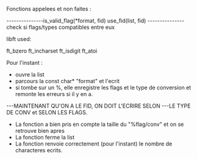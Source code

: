 Fonctions appelees et non faites :

---------------is_valid_flag(*format, fid)
use_fid(list, fid)
---------------check si flags/types compatibles entre eux



libft used:

ft_bzero
ft_incharset
ft_isdigit
ft_atoi




Pour l'instant :

- ouvre la list
- parcours la const char* "format" et l'ecrit
- si tombe sur un %, elle enregistre les flags et le type de conversion
	et remonte les erreurs si il y en a.


---MAINTENANT QU'ON A LE FID, ON DOIT L'ECRIRE SELON
---LE TYPE DE CONV et SELON LES FLAGS.	


- La fonction a bien pris en compte la taille du "%flag/conv" et on se retrouve bien apres
- La fonction ferme la list
- La fonction renvoie correctement (pour l'instant) le nombre de characteres ecrits.
